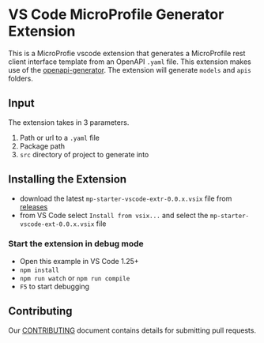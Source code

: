 # VS Code MicroProfile Generator Extension
This is a MicroProfie vscode extension that generates a MicroProfile rest client interface template from an OpenAPI `.yaml` file.  This extension makes use of the [openapi-generator](https://github.com/OpenAPITools/openapi-generator).  The extension will generate `models` and `apis` folders.

## Input
The extension takes in 3 parameters. 
1. Path or url to a `.yaml` file
2. Package path 
3. `src` directory of project to generate into

## Installing the Extension
- download the latest `mp-starter-vscode-extr-0.0.x.vsix` file from [releases](https://github.com/dev-tools-for-enterprise-java/mp-rest-client-generator-vscode-ext/releases)
- from VS Code select `Install from vsix...` and select the `mp-starter-vscode-ext-0.0.x.vsix` file

### Start the extension in debug mode
- Open this example in VS Code 1.25+
- `npm install`
- `npm run watch` or `npm run compile`
- `F5` to start debugging

## Contributing
Our [CONTRIBUTING](CONTRIBUTING.md) document contains details for submitting pull requests.